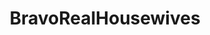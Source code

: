 ---
title: BravoRealHousewives
crosslinks:
- IAmA
- AskReddit
- '2013'
- Baking
- funny
- ProCSS
- worldnews
- Calgary
- SkincareAddiction
- Drama
- teenmom
- MauraMurrayCase
- gifs
- Thetruthishere
- REDDITORSINRECOVERY
- OldSchoolCool
- ImagesOfNewYork
- '2016'
---